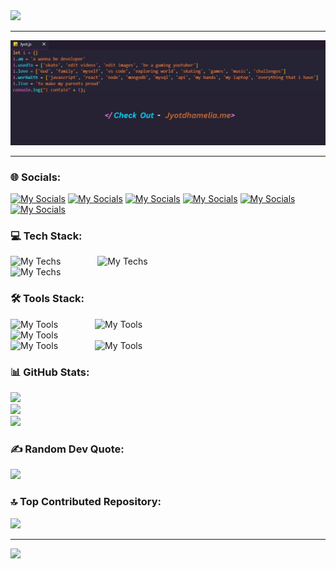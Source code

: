 <img src="https://readme-typing-svg.demolab.com?font=&pause=1000&color=36BCF7FF&center=true&random=false&width=1000&lines=Hey+There!+%F0%9F%91%8B;I'm+Jyot+Dhamelia!"/>
<hr/>

![profile](/GithubBanner.jpg)
<hr/>

### 🌐 Socials:
[![My Socials](https://skillicons.dev/icons?i=linkedin)](https://www.linkedin.com/in/jyotdhamelia)
[![My Socials](https://skillicons.dev/icons?i=gmail)](https://mail.google.com/mail/?view=cm&fs=1&to=jyotdhamelia@gmail.com)
[![My Socials](https://skillicons.dev/icons?i=codepen)](https://codepen.io/JYOT-DHAMELIA)
[![My Socials](https://skills.syvixor.com/api/icons?i=x)](https://twitter.com/JyotDhamelia)
[![My Socials](https://skills.syvixor.com/api/icons?i=devto)](https://dev.to/jyot_dhamelia)
[![My Socials](https://skills.syvixor.com/api/icons?i=bento)](https://bento.me/jyot)

### 💻 Tech Stack:
![My Techs](https://skills.syvixor.com/api/icons?i=c,java,markdown) &nbsp;&nbsp;&nbsp;&nbsp;&nbsp;&nbsp;&nbsp;&nbsp;&nbsp;&nbsp;&nbsp;&nbsp;&nbsp; 
![My Techs](https://skills.syvixor.com/api/icons?i=pug,ejs) <br/>
![My Techs](https://skills.syvixor.com/api/icons?i=html,css3,bootstrap,tailwindcss,materialui,javascript,typescript,reactjs,redux,nextjs,nodejs,expressjs,mysql,mongodb,firebase)

### 🛠 Tools Stack:
![My Tools](https://skills.syvixor.com/api/icons?i=git,npm,pnpm,yarn,vite) &nbsp;&nbsp;&nbsp;&nbsp;&nbsp;&nbsp;&nbsp;&nbsp;&nbsp;&nbsp;&nbsp;&nbsp;&nbsp; 
![My Tools](https://skills.syvixor.com/api/icons?i=jest,postman,swagger,thunderclient) &nbsp;&nbsp;&nbsp;&nbsp;&nbsp;&nbsp;&nbsp;&nbsp;&nbsp;&nbsp;&nbsp;&nbsp;&nbsp; <br/>
![My Tools](https://skills.syvixor.com/api/icons?i=github,bitbucket,vercel,netlify,render,railway,digitalocean) &nbsp;&nbsp;&nbsp;&nbsp;&nbsp;&nbsp;&nbsp;&nbsp;&nbsp;&nbsp;&nbsp;&nbsp;&nbsp; <br/>
![My Tools](https://skills.syvixor.com/api/icons?i=visualstudiocode,cursor,trae,windsurf) &nbsp;&nbsp;&nbsp;&nbsp;&nbsp;&nbsp;&nbsp;&nbsp;&nbsp;&nbsp;&nbsp;&nbsp;&nbsp; 
![My Tools](https://skills.syvixor.com/api/icons?i=chatgpt,googlegemini,claudeai,bolt,perplexity) &nbsp;&nbsp;&nbsp;&nbsp;&nbsp;&nbsp;&nbsp;&nbsp;&nbsp;&nbsp;&nbsp;&nbsp;&nbsp; 

### 📊 GitHub Stats:
![](https://github-readme-stats.vercel.app/api?username=JyotDhamelia&theme=dark&hide_border=true&count_private=true&show_icons=true&rank_icon=github&border_radius=10) <br/>
![](https://github-readme-streak-stats.herokuapp.com/?user=JyotDhamelia&theme=dark&hide_border=true) <br/>
![](https://github-readme-stats.vercel.app/api/top-langs/?username=JyotDhamelia&theme=dark&hide_border=true&include_all_commits=false&count_private=false&layout=donut-vertical)

### ✍️ Random Dev Quote:
![](https://quotes-github-readme.vercel.app/api?type=vertical&theme=dark)

### 🔝 Top Contributed Repository:
![](https://github-contributor-stats.vercel.app/api?username=JyotDhamelia&limit=5&theme=dark&hide_border=true&combine_all_yearly_contributions=true)

<hr/>
<img src="https://readme-typing-svg.demolab.com?font=Fira+Code&pause=1000&color=36BCF7FF&center=true&random=false&width=1000&lines=Thanks+for+visiting!"/>
